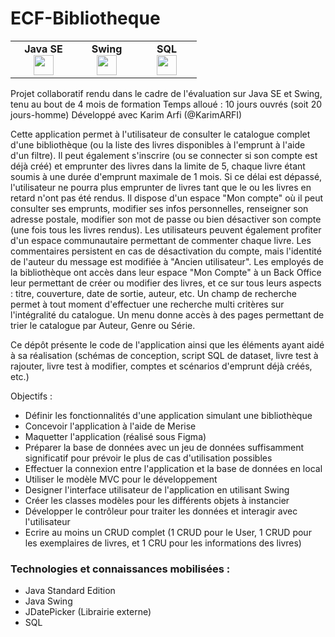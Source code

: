 # ECF-Bibliotheque
<table>
    <tbody>
        <tr valign="top">
            <td width="90px" align="center">
            <span><strong>Java SE</strong></span><br>
            <img height="32px" src="https://cdn.jsdelivr.net/gh/devicons/devicon/icons/java/java-original.svg">
            </td>
            <td width="80px" align="center">
            <span><strong>Swing</strong></span><br>
            <img height="32px" src="https://i.imgur.com/7pkUw66.png">
            </td>
            <td width="80px" align="center">
            <span><strong>SQL</strong></span><br>
            <img height="32px" src="https://cdn-icons-png.flaticon.com/512/337/337953.png">
            </td>
        </tr>
    </tbody>
</table>

Projet collaboratif rendu dans le cadre de l'évaluation sur Java SE et Swing, tenu au bout de 4 mois de formation
Temps alloué : 10 jours ouvrés (soit 20 jours-homme)
Développé avec Karim Arfi (@KarimARFI)

Cette application permet à l'utilisateur de consulter le catalogue complet d'une bibliothèque (ou la liste des livres disponibles à l'emprunt à l'aide d'un filtre).
Il peut également s'inscrire (ou se connecter si son compte est déjà créé) et emprunter des livres dans la limite de 5, chaque livre étant soumis à une durée d'emprunt maximale de 1 mois. Si ce délai est dépassé, l'utilisateur ne pourra plus emprunter de livres tant que le ou les livres en retard n'ont pas été rendus.
Il dispose d'un espace "Mon compte" où il peut consulter ses emprunts, modifier ses infos personnelles, renseigner son adresse postale, modifier son mot de passe ou bien désactiver son compte (une fois tous les livres rendus).
Les utilisateurs peuvent également profiter d'un espace communautaire permettant de commenter chaque livre. Les commentaires persistent en cas de désactivation du compte, mais l'identité de l'auteur du message est modifiée à "Ancien utilisateur".
Les employés de la bibliothèque ont accès dans leur espace "Mon Compte" à un Back Office leur permettant de créer ou modifier des livres, et ce sur tous leurs aspects : titre, couverture, date de sortie, auteur, etc.
Un champ de recherche permet à tout moment d'effectuer une recherche multi critères sur l'intégralité du catalogue.
Un menu donne accès à des pages permettant de trier le catalogue par Auteur, Genre ou Série.

Ce dépôt présente le code de l'application ainsi que les éléments ayant aidé à sa réalisation (schémas de conception, script SQL de dataset, livre test à rajouter, livre test à modifier, comptes et scénarios d'emprunt déjà créés, etc.)

Objectifs : 
- Définir les fonctionnalités d'une application simulant une bibliothèque
- Concevoir l'application à l'aide de Merise
- Maquetter l'application (réalisé sous Figma)
- Préparer la base de données avec un jeu de données suffisamment significatif pour prévoir le plus de cas d'utilisation possibles
- Effectuer la connexion entre l'application et la base de données en local
- Utiliser le modèle MVC pour le développement
- Designer l'interface utilisateur de l'application en utilisant Swing
- Créer les classes modèles pour les différents objets à instancier
- Développer le contrôleur pour traiter les données et interagir avec l'utilisateur
- Ecrire au moins un CRUD complet (1 CRUD pour le User, 1 CRUD pour les exemplaires de livres, et 1 CRU pour les informations des livres)

<h3>Technologies et connaissances mobilisées :</h3>

- Java Standard Edition
- Java Swing
- JDatePicker (Librairie externe)
- SQL